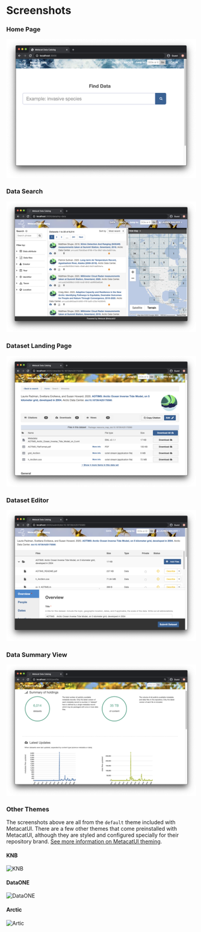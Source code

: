 # Screenshots

### Home Page
![Home Page](https://raw.githubusercontent.com/NCEAS/metacatui/master/docs/screenshots/screenshot-home.png)

### Data Search
![Data Search Page](https://raw.githubusercontent.com/NCEAS/metacatui/master/docs/screenshots/screenshot-search.png)

### Dataset Landing Page
![Dataset Landing Page](https://raw.githubusercontent.com/NCEAS/metacatui/master/docs/screenshots/screenshot-dataset.png)

### Dataset Editor
![Dataset Editor](https://raw.githubusercontent.com/NCEAS/metacatui/master/docs/screenshots/screenshot-editor.png)

### Data Summary View
![Data Summary View](https://raw.githubusercontent.com/NCEAS/metacatui/master/docs/screenshots/screenshot-summary.png)

### Other Themes

The screenshots above are all from the `default` theme included with MetacatUI.
There are a few other themes that come preinstalled with MetacatUI, although they are styled and configured specially for their repository brand.
[See more information on MetacatUI theming](../install/configuration/index.html).

#### KNB
![KNB](https://raw.githubusercontent.com/NCEAS/metacatui/master/docs/screenshots/metacatui-knb-1200w.png)

#### DataONE
![DataONE](https://raw.githubusercontent.com/NCEAS/metacatui/master/docs/screenshots/metacatui-dataone-1000w.png)

#### Arctic
![Artic](https://raw.githubusercontent.com/NCEAS/metacatui/master/docs/screenshots/metacatui-arctic-1200w.png)
